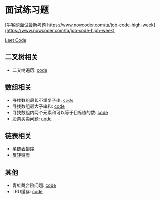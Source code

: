 # 面试练习题
[牛客网面试最新考题 https://www.nowcoder.com/ta/job-code-high-week](https://www.nowcoder.com/ta/job-code-high-week)

[Leet Code](https://leetcode-cn.com/problemset/all/)

## 二叉树相关
- 二叉树遍历: [code](binaryTree/main.go)

## 数组相关
- 寻找数组最长不重复子串: [code](array/code/subArryLen.go)
- 寻找数组最大子串和: [code](array/code/subArryMaxSum.go)
- 寻找数组内两个元素和可以等于目标值的数: [code](array/code/twoSum.go)
- 股票买卖问题: [code](array/code/shares.go)

## 链表相关
- [单链表排序](LinkList/code/sortLinkList.go)
- [反转链表](LinkList/code/reversalList.go)

## 其他
- 青蛙跳台阶问题: [code](other/code/frogSteps.go)
- LRU缓存: [code](other/code/lruCache.go)